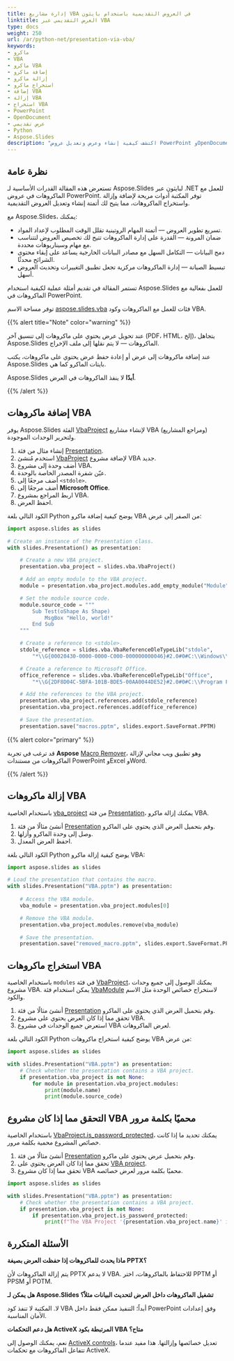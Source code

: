 ```yaml
---
title: إدارة مشاريع VBA في العروض التقديمية باستخدام بايثون
linktitle: العرض التقديمي عبر VBA
type: docs
weight: 250
url: /ar/python-net/presentation-via-vba/
keywords:
- ماكرو
- VBA
- ماكرو VBA
- إضافة ماكرو
- إزالة ماكرو
- استخراج ماكرو
- إضافة VBA
- إزالة VBA
- استخراج VBA
- PowerPoint
- OpenDocument
- عرض تقديمي
- Python
- Aspose.Slides
description: "اكتشف كيفية إنشاء وعرض وتعديل عروض PowerPoint وOpenDocument عبر VBA باستخدام Aspose.Slides لبايثون عبر .NET لتبسيط سير العمل الخاص بك."
---
```


## **نظرة عامة**

تستعرض هذه المقالة القدرات الأساسية لـ Aspose.Slides لبايثون عبر .NET للعمل مع الماكروهات في عروض PowerPoint. توفر المكتبة أدوات مريحة لإضافة وإزالة واستخراج الماكروهات، مما يتيح لك أتمتة إنشاء وتعديل العروض التقديمية.

مع Aspose.Slides، يمكنك:

- تسريع تطوير العروض — أتمتة المهام الروتينية تقلل الوقت المطلوب لإعداد المواد.
- ضمان المرونة — القدرة على إدارة الماكروهات تتيح لك تخصيص العروض لتتناسب مع مهام وسيناريوهات محددة.
- دمج البيانات — التكامل السهل مع مصادر البيانات الخارجية يساعد على إبقاء محتوى الشرائح محدثًا.
- تبسيط الصيانة — إدارة الماكروهات مركزية تجعل تطبيق التغييرات وتحديث العروض أسهل.

تستمر المقالة في تقديم أمثلة عملية لكيفية استخدام Aspose.Slides للعمل بفعالية مع الماكروهات في PowerPoint.

توفر مساحة الاسم [aspose.slides.vba](https://reference.aspose.com/slides/python-net/aspose.slides.vba/) فئات للعمل مع الماكروهات وكود VBA.

{{% alert title="Note" color="warning" %}}

عند تحويل عرض يحتوي على ماكروهات إلى تنسيق آخر (PDF، HTML، إلخ)، يتجاهل Aspose.Slides الماكروهات — لا يتم نقلها إلى ملف الإخراج.

عند إضافة ماكروهات إلى عرض أو إعادة حفظ عرض يحتوي على ماكروهات، يكتب Aspose.Slides بايتات الماكرو كما هي.

Aspose.Slides **أبدًا** لا ينفذ الماكروهات في العرض.

{{% /alert %}}

## **إضافة ماكروهات VBA**

يوفر Aspose.Slides الفئة [VbaProject](https://reference.aspose.com/slides/python-net/aspose.slides.vba/vbaproject/) لإنشاء مشاريع VBA (ومراجع المشاريع) ولتحرير الوحدات الموجودة.

1. إنشاء مثال من فئة [Presentation](https://reference.aspose.com/slides/python-net/aspose.slides/presentation/).
1. استخدم مُنشئ [VbaProject](https://reference.aspose.com/slides/python-net/aspose.slides.vba/vbaproject/#constructors) لإضافة مشروع VBA جديد.
1. أضف وحدة إلى مشروع VBA.
1. عيّن شفرة المصدر الخاصة بالوحدة.
1. أضف مرجعًا إلى `<stdole>`.
1. أضف مرجعًا إلى **Microsoft Office**.
1. اربط المراجع بمشروع VBA.
1. احفظ العرض.

الكود التالي بلغة Python يوضح كيفية إضافة ماكرو VBA من الصفر إلى عرض:

```python
import aspose.slides as slides

# Create an instance of the Presentation class.
with slides.Presentation() as presentation:

    # Create a new VBA project.
    presentation.vba_project = slides.vba.VbaProject()

    # Add an empty module to the VBA project.
    module = presentation.vba_project.modules.add_empty_module("Module")

    # Set the module source code.
    module.source_code = """
        Sub Test(oShape As Shape)
            MsgBox "Hello, world!"
        End Sub
    """

    # Create a reference to <stdole>.
    stdole_reference = slides.vba.VbaReferenceOleTypeLib("stdole",
        "*\\G{00020430-0000-0000-C000-000000000046}#2.0#0#C:\\Windows\\system32\\stdole2.tlb#OLE Automation")

    # Create a reference to Microsoft Office.
    office_reference = slides.vba.VbaReferenceOleTypeLib("Office",
        "*\\G{2DF8D04C-5BFA-101B-BDE5-00AA0044DE52}#2.0#0#C:\\Program Files\\Common Files\\Microsoft Shared\\OFFICE14\\MSO.DLL#Microsoft Office 14.0 Object Library")

    # Add the references to the VBA project.
    presentation.vba_project.references.add(stdole_reference)
    presentation.vba_project.references.add(office_reference)

    # Save the presentation.
    presentation.save("macros.pptm", slides.export.SaveFormat.PPTM)
```

{{% alert color="primary" %}}

قد ترغب في تجربة **Aspose** [Macro Remover](https://products.aspose.app/slides/remove-macros)، وهو تطبيق ويب مجاني لإزالة الماكروهات من مستندات PowerPoint وExcel وWord.

{{% /alert %}}

## **إزالة ماكروهات VBA**

باستخدام الخاصية [vba_project](https://reference.aspose.com/slides/python-net/aspose.slides/presentation/vba_project/) من فئة [Presentation](https://reference.aspose.com/slides/python-net/aspose.slides/presentation/)، يمكنك إزالة ماكرو VBA.

1. أنشئ مثالًا من فئة [Presentation](https://reference.aspose.com/slides/python-net/aspose.slides/presentation/) وقم بتحميل العرض الذي يحتوي على الماكرو.
1. وصل إلى وحدة الماكرو وأزلها.
1. احفظ العرض المعدل.

الكود التالي بلغة Python يوضح كيفية إزالة ماكرو VBA:

```python
import aspose.slides as slides

# Load the presentation that contains the macro.
with slides.Presentation("VBA.pptm") as presentation:
    
    # Access the VBA module.
    vba_module = presentation.vba_project.modules[0]

    # Remove the VBA module.
    presentation.vba_project.modules.remove(vba_module)

    # Save the presentation.
    presentation.save("removed_macro.pptm", slides.export.SaveFormat.PPTM)
```

## **استخراج ماكروهات VBA**

باستخدام الخاصية `modules` في فئة [VbaProject](https://reference.aspose.com/slides/python-net/aspose.slides.vba/vbaproject/)، يمكنك الوصول إلى جميع وحدات مشروع VBA. يمكن استخدام فئة [VbaModule](https://reference.aspose.com/slides/python-net/aspose.slides.vba/vbamodule/) لاستخراج خصائص الوحدة مثل الاسم والكود.

1. أنشئ مثالًا من فئة [Presentation](https://reference.aspose.com/slides/python-net/aspose.slides/presentation/) وقم بتحميل العرض الذي يحتوي على الماكرو.
1. تحقق مما إذا كان العرض يحتوي على مشروع VBA.
1. استعرض جميع الوحدات في مشروع VBA لعرض الماكروهات.

الكود التالي بلغة Python يوضح كيفية استخراج ماكروهات VBA من عرض:

```python
import aspose.slides as slides

with slides.Presentation("VBA.pptm") as presentation:
    # Check whether the presentation contains a VBA project.
    if presentation.vba_project is not None:
        for module in presentation.vba_project.modules:
            print(module.name)
            print(module.source_code)
```

## **التحقق مما إذا كان مشروع VBA محميًا بكلمة مرور**

باستخدام الخاصية [VbaProject.is_password_protected](https://reference.aspose.com/slides/python-net/aspose.slides.vba/vbaproject/is_password_protected/)، يمكنك تحديد ما إذا كانت خصائص المشروع محمية بكلمة مرور.

1. أنشئ مثالًا من فئة [Presentation](https://reference.aspose.com/slides/python-net/aspose.slides/presentation/) وقم بتحميل عرض يحتوي على ماكرو.
1. تحقق مما إذا كان العرض يحتوي على [VBA project](https://reference.aspose.com/slides/python-net/aspose.slides.vba/vbaproject/).
1. تحقق مما إذا كان مشروع VBA محميًا بكلمة مرور لعرض خصائصه.

```py
import aspose.slides as slides

with slides.Presentation("VBA.pptm") as presentation:
    # Check whether the presentation contains a VBA project.
    if presentation.vba_project is not None:
        if presentation.vba_project.is_password_protected:
            print(f"The VBA Project '{presentation.vba_project.name}' is protected by password to view project properties.")
```

## **الأسئلة المتكررة**

**ماذا يحدث للماكروهات إذا حفظت العرض بصيغة PPTX؟**

يتم إزالة الماكروهات لأن PPTX لا يدعم VBA. للاحتفاظ بالماكروهات، اختر PPTM أو PPSM أو POTM.

**هل يمكن لـ Aspose.Slides تشغيل الماكروهات داخل العرض لتحديث البيانات مثلاً؟**

لا. المكتبة لا تنفذ كود VBA أبداً؛ التنفيذ ممكن فقط داخل PowerPoint وفق إعدادات الأمان المناسبة.

**هل دعم التحكمات ActiveX المرتبطة بكود VBA متاح؟**

نعم، يمكنك الوصول إلى [ActiveX controls](/slides/ar/python-net/activex/)، تعديل خصائصها وإزالتها. هذا مفيد عندما تتفاعل الماكروهات مع تحكمات ActiveX.